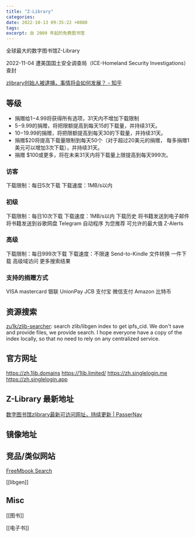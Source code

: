 ```yaml
---
title: "Z-Library"
categories:
date: 2022-10-13 09:35:22 +0800
tags:
excerpt: 自 2009 年起的免费图书馆
---
```


全球最大的数字图书馆Z-Library

2022-11-04 遭美国国土安全调查局（ICE-Homeland Security Investigations）查封

[zlibrary创始人被逮捕，事情将会如何发展？ - 知乎](https://www.zhihu.com/question/567324626)

## 等级

- 捐赠给$1-$4.99将获得所有选项，31天内不增加下载限制
- $5-$9.99的捐赠，将把限额提高到每天15的下载量，并持续31天。
- $10-$19.99的捐赠，将把限额提高到每天30的下载量，并持续31天。
- 捐赠$20将提高下载量限制到每天50个（对于超过20美元的捐赠， 每多捐赠1美元可以增加3次下载），并持续31天。
- 捐赠 $100或更多，将在未来31天内将下载量上限提高到每天999次。

### 访客
下载限制：每日5次下载
下载速度：1MB/s以内
### 初级
下载限制：每日10次下载
下载速度：1MB/s以内
下载历史
将书籍发送到电子邮件
将书籍发送到谷歌网盘
Telegram 自动程序
为您推荐
可允许的最大值 Z-Alerts
### 高级
下载限制：每日999次下载
下载速度：不限速
Send-to-Kindle
文件转换
一件下载
高级域访问
更多搜索结果

### 支持的捐赠方式

VISA
mastercard
银联 UnionPay
JCB
支付宝
微信支付
Amazon
比特币

## 资源搜索

[zu1k/zlib-searcher](https://github.com/zu1k/zlib-searcher): search zlib/libgen index to get ipfs_cid. We don't save and provide files, we provide search. I hope everyone have a copy of the index locally, so that no need to rely on any centralized service.


## 官方网址

https://zh.1lib.domains
https://1lib.limited/
https://zh.singlelogin.me
https://zh.singlelogin.app



## Z-Library 最新地址

[数字图书馆zlibrary最新可访问网址，持续更新 | PasserNav](https://blog.passernav.com/411.html)

## 镜像地址


## 竞品/类似网站

[FreeMbook Search](https://freembook.com/)

[[libgen]]


## Misc

[[图书]]

[[电子书]]


